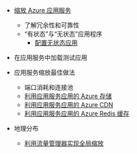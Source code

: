 * [缩放 Azure 应用服务](../articles/app-service-web/web-sites-scale.md)
  
  * 了解冗余性和可靠性
  * “有状态”与“无状态”应用程序
    * [配置无状态应用](/blog/disabling-arrs-instance-affinity-in-windows-azure-web-sites/)
* 在应用服务中加载测试应用   
* 应用服务缩放最佳做法
  
  * 端口消耗和连接池
  * [利用应用服务应用的 Azure 存储](../articles/storage/storage-dotnet-how-to-use-blobs.md)
  * [利用应用服务应用的 Azure CDN](../articles/cdn/cdn-overview.md)
  * [利用应用服务应用的 Azure Redis 缓存](../articles/redis-cache/cache-dotnet-how-to-use-azure-redis-cache.md)
* 地理分布
  
  * [利用流量管理器实现全局缩放](../articles/traffic-manager/traffic-manager-overview.md)



<!--HONumber=Nov16_HO3-->


